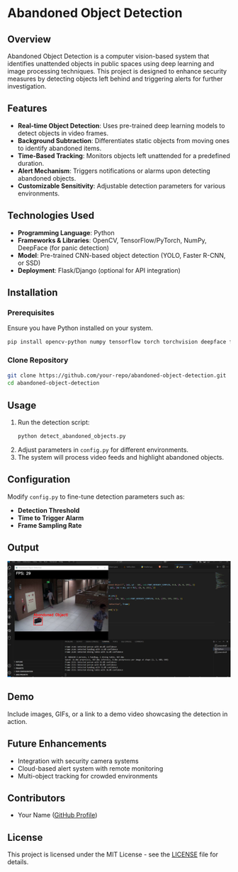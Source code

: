 # Abandoned Object Detection

## Overview
Abandoned Object Detection is a computer vision-based system that identifies unattended objects in public spaces using deep learning and image processing techniques. This project is designed to enhance security measures by detecting objects left behind and triggering alerts for further investigation.

## Features
- **Real-time Object Detection**: Uses pre-trained deep learning models to detect objects in video frames.
- **Background Subtraction**: Differentiates static objects from moving ones to identify abandoned items.
- **Time-Based Tracking**: Monitors objects left unattended for a predefined duration.
- **Alert Mechanism**: Triggers notifications or alarms upon detecting abandoned objects.
- **Customizable Sensitivity**: Adjustable detection parameters for various environments.

## Technologies Used
- **Programming Language**: Python
- **Frameworks & Libraries**: OpenCV, TensorFlow/PyTorch, NumPy, DeepFace (for panic detection)
- **Model**: Pre-trained CNN-based object detection (YOLO, Faster R-CNN, or SSD)
- **Deployment**: Flask/Django (optional for API integration)

## Installation
### Prerequisites
Ensure you have Python installed on your system.

```sh
pip install opencv-python numpy tensorflow torch torchvision deepface flask
```

### Clone Repository
```sh
git clone https://github.com/your-repo/abandoned-object-detection.git
cd abandoned-object-detection
```

## Usage
1. Run the detection script:
   ```sh
   python detect_abandoned_objects.py
   ```
2. Adjust parameters in `config.py` for different environments.
3. The system will process video feeds and highlight abandoned objects.

## Configuration
Modify `config.py` to fine-tune detection parameters such as:
- **Detection Threshold**
- **Time to Trigger Alarm**
- **Frame Sampling Rate**

## Output
![Detection Output](output.png)

## Demo
Include images, GIFs, or a link to a demo video showcasing the detection in action.

## Future Enhancements
- Integration with security camera systems
- Cloud-based alert system with remote monitoring
- Multi-object tracking for crowded environments

## Contributors
- Your Name ([GitHub Profile](https://github.com/your-profile))

## License
This project is licensed under the MIT License - see the [LICENSE](LICENSE) file for details.

